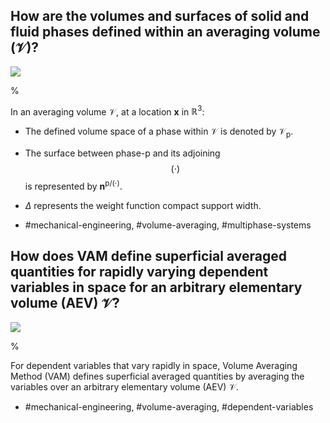 ## How are the volumes and surfaces of solid and fluid phases defined within an averaging volume ($\mathcal{V}$)?
    
![](https://cdn.mathpix.com/cropped/2024_06_05_23237fc8fa5ea45d3cb7g-1.jpg?height=37&width=1258&top_left_y=2049&top_left_x=415)
    
%

In an averaging volume $\mathcal{V}$, at a location $\mathbf{x}$ in $\mathbb{R}^{3}$:
- The defined volume space of a phase within $\mathcal{V}$ is denoted by $\mathcal{V}_{\mathrm{p}}$.
- The surface between phase-p and its adjoining $$ (\cdot) $$ is represented by $\boldsymbol{n}^{\mathrm{p} /(\cdot)}$.
- $\Delta$ represents the weight function compact support width.

- #mechanical-engineering, #volume-averaging, #multiphase-systems

## How does VAM define superficial averaged quantities for rapidly varying dependent variables in space for an arbitrary elementary volume (AEV) $\mathcal{V}$?

![](https://cdn.mathpix.com/cropped/2024_06_05_23237fc8fa5ea45d3cb7g-1.jpg?height=37&width=1258&top_left_y=2049&top_left_x=415)

%

For dependent variables that vary rapidly in space, Volume Averaging Method (VAM) defines superficial averaged quantities by averaging the variables over an arbitrary elementary volume (AEV) $\mathcal{V}$.

- #mechanical-engineering, #volume-averaging, #dependent-variables